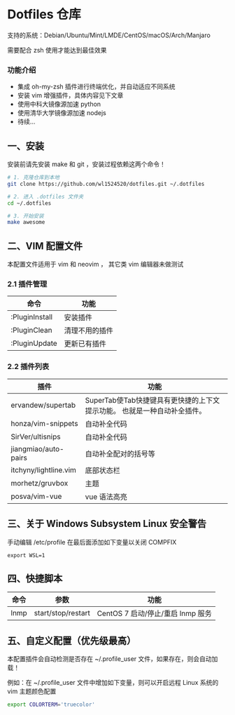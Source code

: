 # Dotfiles 仓库
支持的系统：Debian/Ubuntu/Mint/LMDE/CentOS/macOS/Arch/Manjaro

需要配合 zsh 使用才能达到最佳效果

### 功能介绍
* 集成 oh-my-zsh 插件进行终端优化，并自动适应不同系统
* 安装 vim 增强插件，具体内容见下文章
* 使用中科大镜像源加速 python
* 使用清华大学镜像源加速 nodejs
* 待续...

## 一、安装
安装前请先安装 make 和 git ，安装过程依赖这两个命令！
```bash
# 1. 克隆仓库到本地
git clone https://github.com/wl1524520/dotfiles.git ~/.dotfiles

# 2. 进入 .dotfiles 文件夹
cd ~/.dotfiles

# 3. 开始安装
make awesome
```

## 二、VIM 配置文件
本配置文件适用于 vim 和 neovim ， 其它类 vim 编辑器未做测试

### 2.1 插件管理
命令 | 功能
---|---
:PluginInstall | 安装插件
:PluginClean | 清理不用的插件
:PluginUpdate | 更新已有插件

### 2.2 插件列表
插件 | 功能
---|---
ervandew/supertab | SuperTab使Tab快捷键具有更快捷的上下文提示功能。 也就是一种自动补全插件。
honza/vim-snippets | 自动补全代码
SirVer/ultisnips | 自动补全代码
jiangmiao/auto-pairs | 自动补全配对的括号等
itchyny/lightline.vim | 底部状态栏
morhetz/gruvbox | 主题
posva/vim-vue | vue 语法高亮

## 三、关于 Windows Subsystem Linux 安全警告
手动编辑 /etc/profile
在最后面添加如下变量以关闭 COMPFIX
```
export WSL=1
```

## 四、快捷脚本
命令 | 参数 | 功能
---|---|---
lnmp | start/stop/restart | CentOS 7 启动/停止/重启 lnmp 服务

## 五、自定义配置（优先级最高）
本配置插件会自动检测是否存在 ~/.profile_user 文件，如果存在，则会自动加载！

例如：在 ~/.profile_user 文件中增加如下变量，则可以开启远程 Linux 系统的 vim 主题颜色配置
```bash
export COLORTERM='truecolor'
```
